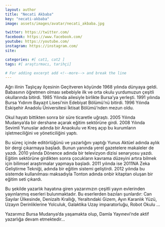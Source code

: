 ```yaml
---
layout: author
title: "Necati Akbaba"
key: "necati-akbaba"
image: assets/images/avatar/necati_akbaba.jpg

twitter: https://twitter.com/
facebook: https://www.facebook.com/
youtube: https://youtube.com/
instagram: https://instagram.com/
site: 

categories: #[ cat1, cat2 ]
tags: #[ araştırmacı, tarihçi]

# For adding excerpt add <!--more--> and break the line
---
```

Ağrı ilinin Taşlıçay ilçesinin Geçitveren köyünde 1968 yılında dünyaya geldi. Babasının öğretmen olması sebebiyle ilk ve orta okulu yurdumuzun çeşitli okullarında bitirdi. 1985 Yılında ailesiyle birlikte Bursa’ya yerleşti. 1991 yılında Bursa Yıdırım Bayazıt Lisesi’nin Edebiyat Bölümü’nü bitirdi. 1996 Yılında Eskişehir Anadolu Üniversitesi İktisat Bölümü’nden mezun oldu.

Okul hayatı bittikten sonra bir süre ticaretle uğraştı. 2005 Yılında Mudanya’da bir dershane açarak eğitim sektörüne girdi. 2008 Yılında Sevimli Yunuslar adında bir Anaokulu ve Kreş açıp bu kurumların işletmeciliğini ve yöneticiliğini yaptı.

Bu süreç içinde editörlüğünü ve yazarlığını yaptığı Yunus Aktüel adında aylık bir dergi çıkarmaya başladı. Bunun yanında yerel gazetelere makaleler de yazdı. 2010 yılında Dönence adında bir televizyon dizisi senaryosu yazdı. Eğitim sektörüne girdikten sonra çocukların kavrama düzeyini artıra bilmek için bilimsel araştırmalar yapmaya başladı. 2011 yılında ise 2011NA Zeka Geliştirme Tekniği, adında bir eğitim sistemi geliştirdi. 2012 yılında bu sistemde kullanılması maksadıyla Tonton adında onbir kitaptan oluşan bir eğitim seti çıkardı.

Bu şekilde yazarlık hayatına giren yazarımızın çeşitli yayın evlerinden yayınlanmış eserleri bulunmaktadır. Bu eserlerden bazıları şunlardır: Can Sayılar Ülkesinde, Denizaltı Krallığı, Yeraltındaki Gizem, Ayın Karanlık Yüzü, Uzayın Derinliklerine Yolculuk, Galaktika Uzay imparatorluğu, Robot Okulu …

Yazarımız Bursa Mudanya’da yaşamakta olup, Damla Yayınevi’nde aktif yazarlığa devam etmektedir...

 
<!--more-->

